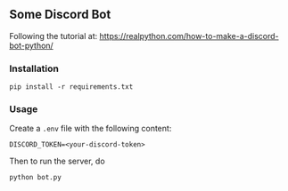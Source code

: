 ## Some Discord Bot

Following the tutorial at: https://realpython.com/how-to-make-a-discord-bot-python/

### Installation

```
pip install -r requirements.txt
```

### Usage

Create a `.env` file with the following content:
```
DISCORD_TOKEN=<your-discord-token>
```

Then to run the server, do
```
python bot.py
```